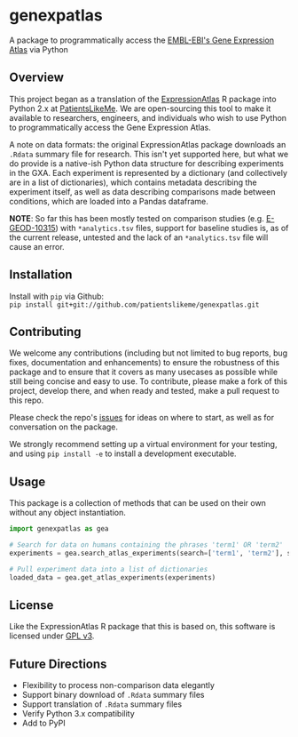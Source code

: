 # genexpatlas
A package to programmatically access the [EMBL-EBI's Gene Expression Atlas](https://www.ebi.ac.uk/gxa/home) via Python

## Overview
This project began as a translation of the [ExpressionAtlas](http://www.bioconductor.org/packages/release/bioc/html/ExpressionAtlas.html)
R package into Python 2.x at [PatientsLikeMe](https://blog.patientslikeme.com). We are open-sourcing this tool to make it 
available to researchers, engineers, and individuals who wish to use Python to programmatically access the Gene 
Expression Atlas. 

A note on data formats: the original ExpressionAtlas package downloads an `.Rdata` summary file for research. This isn't
yet supported here, but what we do provide is a native-ish Python data structure for describing experiments in the GXA. 
Each experiment is represented by a dictionary (and collectively are in a list of dictionaries), which contains metadata 
describing the experiment itself, as well as data describing comparisons made between conditions, which are loaded into 
a Pandas dataframe.

**NOTE**: So far this has been mostly tested on comparison studies (e.g. [E-GEOD-10315](https://www.ebi.ac.uk/gxa/experiments/E-GEOD-10315/Results)) with `*analytics.tsv` files, 
support for baseline studies is, as of the current release, untested and the lack of an `*analytics.tsv` file will 
cause an error.

## Installation
Install with `pip` via Github:  
`pip install git+git://github.com/patientslikeme/genexpatlas.git`

## Contributing
We welcome any contributions (including but not limited to bug reports, bug fixes, documentation and enhancements) to 
ensure the robustness of this package and to ensure that it covers as many usecases as possible while still being 
concise and easy to use. To contribute, please make a fork of this project, develop there, and when ready and tested, make a pull request to this repo. 

Please check the repo's [issues](https://github.com/patientslikeme/genexpatlas/issues) for ideas on where to start, as 
well as for conversation on the package.

We strongly recommend setting up a virtual environment for your testing, and using `pip install -e` to install a
development executable.

## Usage
This package is a collection of methods that can be used on their own without any object instantiation.

```python
import genexpatlas as gea

# Search for data on humans containing the phrases 'term1' OR 'term2'
experiments = gea.search_atlas_experiments(search=['term1', 'term2'], species='homo sapiens')

# Pull experiment data into a list of dictionaries
loaded_data = gea.get_atlas_experiments(experiments)
```

## License
Like the ExpressionAtlas R package that this is based on, this software is licensed under [GPL v3](https://www.gnu.org/licenses/gpl-3.0.en.html).

## Future Directions
* Flexibility to process non-comparison data elegantly
* Support binary download of `.Rdata` summary files
* Support translation of `.Rdata` summary files
* Verify Python 3.x compatibility
* Add to PyPI